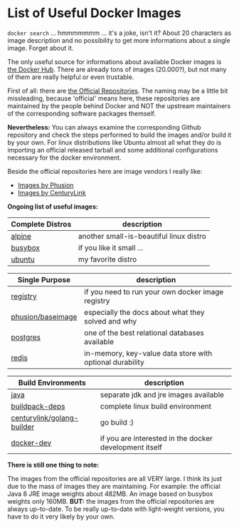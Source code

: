 # List of Useful Docker Images

`docker search` ... hmmmmmmm ... it's a joke, isn't it? About 20 characters as image description and no possibility to get more informations about a single image. Forget about it.

The only useful source for informations about available Docker images is [the Docker Hub](https://hub.docker.com). There are already tons of images (20.000?), but not many of them are really helpful or even trustable.

First of all: there are [the Official Repositories](https://hub.docker.com/explore/). The naming may be a little bit missleading, because 'official' means here, these repositories are maintained by the people behind Docker and NOT the upstream maintainers of the corresponding software packages themself.

**Nevertheless:** You can always examine the corresponding Github repository and check the steps performed to build the images and/or build it by your own. For linux distributions like Ubuntu almost all what they do is importing an official released tarball and some additional configurations necessary for the docker environment.

Beside the official repositories here are image vendors I really like:

  * [Images by Phusion](https://hub.docker.com/search/?q=phusion&starCount=1)
  * [Images by CenturyLink](https://hub.docker.com/search/?q=centurylink&starCount=1)

**Ongoing list of useful images:**

Complete Distros                              | description
--------------------------------------------- | ---------------------------------------------
[alpine]([https://hub.docker.com/_/alpine/)   | another small-is-beautiful linux distro
[busybox](https://hub.docker.com/_/busybox/)  | if you like it small ...
[ubuntu](https://hub.docker.com/_/ubuntu/)    | my favorite distro

Single Purpose                                | description
--------------------------------------------- | ---------------------------------------------
[registry](https://hub.docker.com/_/registry/) | if you need to run your own docker image registry
[phusion/baseimage](https://hub.docker.com/r/phusion/baseimage/) | especially the docs about what they solved and why
[postgres](https://hub.docker.com/_/postgres/) | one of the best relational databases available
[redis](https://hub.docker.com/_/redis/) | in-memory, key-value data store with optional durability


Build Environments                            | description
--------------------------------------------- | ---------------------------------------------
[java](https://hub.docker.com/_/java/) | separate jdk and jre images available
[buildpack-deps](https://hub.docker.com/_/buildpack-deps/) | complete linux build environment
[centurylink/golang-builder](https://hub.docker.com/r/centurylink/golang-builder/) | go build :)
[docker-dev](https://hub.docker.com/_/docker-dev/) | if you are interested in the docker development itself


**There is still one thing to note:**

The images from the official repositories are all VERY large. I think its just due to the mass of images they are maintaining. For example: the official Java 8 JRE image weights about 482MB. An image based on busybox weights only 160MB. **BUT:** the images from the official repositories are always up-to-date. To be really up-to-date with light-weight versions, you have to do it very likely by your own.
